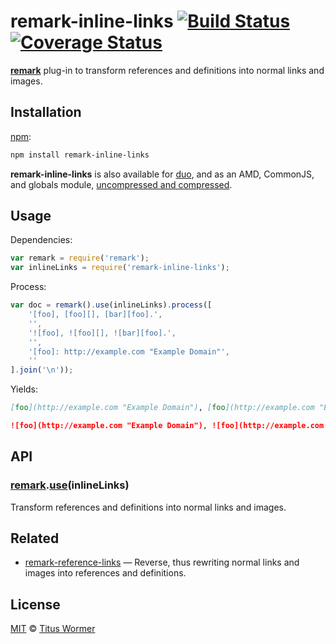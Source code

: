 # remark-inline-links [![Build Status](https://img.shields.io/travis/wooorm/remark-inline-links.svg)](https://travis-ci.org/wooorm/remark-inline-links) [![Coverage Status](https://img.shields.io/codecov/c/github/wooorm/remark-inline-links.svg)](https://codecov.io/github/wooorm/remark-inline-links)

[**remark**](https://github.com/wooorm/remark) plug-in to transform
references and definitions into normal links and images.

## Installation

[npm](https://docs.npmjs.com/cli/install):

```bash
npm install remark-inline-links
```

**remark-inline-links** is also available for [duo](http://duojs.org/#getting-started),
and as an AMD, CommonJS, and globals module, [uncompressed and
compressed](https://github.com/wooorm/remark-inline-links/releases).

## Usage

Dependencies:

```javascript
var remark = require('remark');
var inlineLinks = require('remark-inline-links');
```

Process:

```javascript
var doc = remark().use(inlineLinks).process([
    '[foo], [foo][], [bar][foo].',
    '',
    '![foo], ![foo][], ![bar][foo].',
    '',
    '[foo]: http://example.com "Example Domain"',
    ''
].join('\n'));
```

Yields:

```md
[foo](http://example.com "Example Domain"), [foo](http://example.com "Example Domain"), [bar](http://example.com "Example Domain").

![foo](http://example.com "Example Domain"), ![foo](http://example.com "Example Domain"), ![bar](http://example.com "Example Domain").
```

## API

### [remark](https://github.com/wooorm/remark#api).[use](https://github.com/wooorm/remark#remarkuseplugin-options)(inlineLinks)

Transform references and definitions into normal links
and images.

## Related

*   [remark-reference-links](https://github.com/wooorm/remark-reference-links)
    — Reverse, thus rewriting normal links and images into references
    and definitions.

## License

[MIT](LICENSE) © [Titus Wormer](http://wooorm.com)
